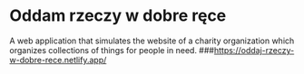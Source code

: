 # Oddam rzeczy w dobre ręce
A web application that simulates the website of a charity organization which organizes collections of things for people in need.
###https://oddaj-rzeczy-w-dobre-rece.netlify.app/

